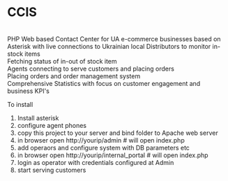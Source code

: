 # CCIS
<br>
PHP Web based Contact Center for UA e-commerce businesses based on Asterisk with live connections to Ukrainian local Distributors to monitor in-stock items<br>
Fetching status of in-out of stock item<br>
Agents connecting to serve customers and placing orders<br>
Placing orders and order management system<br>
Comprehensive Statistics with focus on customer engagement and business KPI's<br>

To install 
1. Install asterisk
2. configure agent phones
3. copy this project to your server and bind folder to Apache web server
4. in browser open http://yourip/admin		# will open index.php
5. add operaors and configure system with DB parameters etc
6. in browser open http://yourip/internal_portal	# will open index.php
7. login as operator with credentials configured at Admin
8. start serving customers

